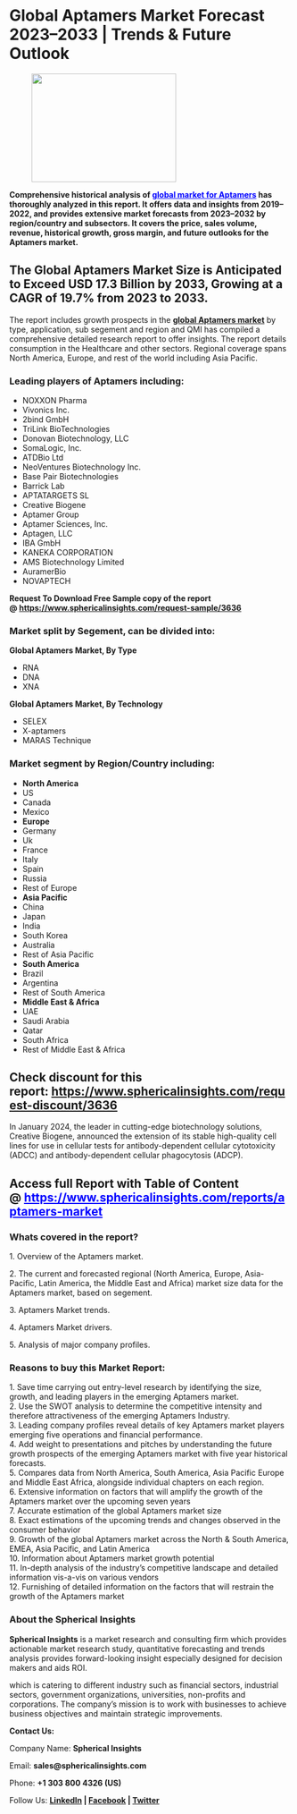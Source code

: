 <h1 id="0108" class="pw-post-title fo fp fq bf fr fs ft fu fv fw fx fy fz ga gb gc gd ge gf gg gh gi gj gk gl gm gn go gp gq bk" data-testid="storyTitle" data-selectable-paragraph="">Global Aptamers Market Forecast 2023&ndash;2033 | Trends &amp; Future Outlook</h1>
<div class="eq er es et eu l">
<article>
<div class="l">
<div class="l">
<section>
<div>
<div class="fj fk fl fm fn">
<div class="ab cb">
<div class="ci bh ev ew ex ey">
<figure class="ld le lf lg lh li la lb paragraph-image">
<div class="la lb lc"><picture><img class="bh ki lj c" src="https://miro.medium.com/v2/resize:fit:389/1*P-jBbSU9i1gCiDeQS41fQg.jpeg" alt="" width="259" height="194" /></picture></div>
</figure>
<p id="8690" class="pw-post-body-paragraph lk ll fq lm b ln lo lp lq lr ls lt lu lv lw lx ly lz ma mb mc md me mf mg mh fj bk" data-selectable-paragraph=""><strong class="lm fr">Comprehensive historical analysis of<span style="color: #0000ff;">&nbsp;<a style="color: #0000ff;" href="https://www.sphericalinsights.com/reports/aptamers-market" target="_blank">global market for Aptamers</a></span> has thoroughly analyzed in this report. It offers data and insights from 2019&ndash;2022, and provides extensive market forecasts from 2023&ndash;2032 by region/country and subsectors. It covers the price, sales volume, revenue, historical growth, gross margin, and future outlooks for the Aptamers market.</strong></p>
<h2 id="d979" class="mi mj fq bf mk ml mm mn mo mp mq mr ms lv mt mu mv lz mw mx my md mz na nb nc bk" data-selectable-paragraph="">The Global Aptamers Market Size is Anticipated to Exceed USD 17.3 Billion by 2033, Growing at a CAGR of 19.7% from 2023 to 2033.</h2>
<p id="e8a0" class="pw-post-body-paragraph lk ll fq lm b ln nd lp lq lr ne lt lu lv nf lx ly lz ng mb mc md nh mf mg mh fj bk" data-selectable-paragraph="">The report includes growth prospects in the&nbsp;<strong><a class="af ni" href="https://www.sphericalinsights.com/reports/aptamers-market" target="_blank" rel="noopener ugc nofollow">global Aptamers market</a></strong>&nbsp;by type, application, sub segement and region and QMI has compiled a comprehensive detailed research report to offer insights. The report details consumption in the Healthcare and other sectors. Regional coverage spans North America, Europe, and rest of the world including Asia Pacific.</p>
<h1 id="6ee4" class="nj mj fq bf mk nk nl nm mo nn no np ms nq nr ns nt nu nv nw nx ny nz oa ob oc bk" data-selectable-paragraph="">Leading players of Aptamers including:</h1>
<ul class="">
<li id="d7e2" class="lk ll fq lm b ln nd lp lq lr ne lt lu lv nf lx ly lz ng mb mc md nh mf mg mh od oe of bk" data-selectable-paragraph="">NOXXON Pharma</li>
<li id="f102" class="lk ll fq lm b ln og lp lq lr oh lt lu lv oi lx ly lz oj mb mc md ok mf mg mh od oe of bk" data-selectable-paragraph="">Vivonics Inc.</li>
<li id="7a8f" class="lk ll fq lm b ln og lp lq lr oh lt lu lv oi lx ly lz oj mb mc md ok mf mg mh od oe of bk" data-selectable-paragraph="">2bind GmbH</li>
<li id="1348" class="lk ll fq lm b ln og lp lq lr oh lt lu lv oi lx ly lz oj mb mc md ok mf mg mh od oe of bk" data-selectable-paragraph="">TriLink BioTechnologies</li>
<li id="fa65" class="lk ll fq lm b ln og lp lq lr oh lt lu lv oi lx ly lz oj mb mc md ok mf mg mh od oe of bk" data-selectable-paragraph="">Donovan Biotechnology, LLC</li>
<li id="af75" class="lk ll fq lm b ln og lp lq lr oh lt lu lv oi lx ly lz oj mb mc md ok mf mg mh od oe of bk" data-selectable-paragraph="">SomaLogic, Inc.</li>
<li id="2766" class="lk ll fq lm b ln og lp lq lr oh lt lu lv oi lx ly lz oj mb mc md ok mf mg mh od oe of bk" data-selectable-paragraph="">ATDBio Ltd</li>
<li id="2c74" class="lk ll fq lm b ln og lp lq lr oh lt lu lv oi lx ly lz oj mb mc md ok mf mg mh od oe of bk" data-selectable-paragraph="">NeoVentures Biotechnology Inc.</li>
<li id="54aa" class="lk ll fq lm b ln og lp lq lr oh lt lu lv oi lx ly lz oj mb mc md ok mf mg mh od oe of bk" data-selectable-paragraph="">Base Pair Biotechnologies</li>
<li id="d6ae" class="lk ll fq lm b ln og lp lq lr oh lt lu lv oi lx ly lz oj mb mc md ok mf mg mh od oe of bk" data-selectable-paragraph="">Barrick Lab</li>
<li id="c52e" class="lk ll fq lm b ln og lp lq lr oh lt lu lv oi lx ly lz oj mb mc md ok mf mg mh od oe of bk" data-selectable-paragraph="">APTATARGETS SL</li>
<li id="a566" class="lk ll fq lm b ln og lp lq lr oh lt lu lv oi lx ly lz oj mb mc md ok mf mg mh od oe of bk" data-selectable-paragraph="">Creative Biogene</li>
<li id="f358" class="lk ll fq lm b ln og lp lq lr oh lt lu lv oi lx ly lz oj mb mc md ok mf mg mh od oe of bk" data-selectable-paragraph="">Aptamer Group</li>
<li id="429c" class="lk ll fq lm b ln og lp lq lr oh lt lu lv oi lx ly lz oj mb mc md ok mf mg mh od oe of bk" data-selectable-paragraph="">Aptamer Sciences, Inc.</li>
<li id="4e92" class="lk ll fq lm b ln og lp lq lr oh lt lu lv oi lx ly lz oj mb mc md ok mf mg mh od oe of bk" data-selectable-paragraph="">Aptagen, LLC</li>
<li id="1be4" class="lk ll fq lm b ln og lp lq lr oh lt lu lv oi lx ly lz oj mb mc md ok mf mg mh od oe of bk" data-selectable-paragraph="">IBA GmbH</li>
<li id="d294" class="lk ll fq lm b ln og lp lq lr oh lt lu lv oi lx ly lz oj mb mc md ok mf mg mh od oe of bk" data-selectable-paragraph="">KANEKA CORPORATION</li>
<li id="69bd" class="lk ll fq lm b ln og lp lq lr oh lt lu lv oi lx ly lz oj mb mc md ok mf mg mh od oe of bk" data-selectable-paragraph="">AMS Biotechnology Limited</li>
<li id="bd5c" class="lk ll fq lm b ln og lp lq lr oh lt lu lv oi lx ly lz oj mb mc md ok mf mg mh od oe of bk" data-selectable-paragraph="">AuramerBio</li>
<li id="d96a" class="lk ll fq lm b ln og lp lq lr oh lt lu lv oi lx ly lz oj mb mc md ok mf mg mh od oe of bk" data-selectable-paragraph="">NOVAPTECH</li>
</ul>
<p id="68bc" class="pw-post-body-paragraph lk ll fq lm b ln lo lp lq lr ls lt lu lv lw lx ly lz ma mb mc md me mf mg mh fj bk" data-selectable-paragraph=""><strong>Request To Download Free Sample copy of the report @&nbsp;<a class="af ni" href="https://www.sphericalinsights.com/request-sample/3636" target="_blank" rel="noopener ugc nofollow">https://www.sphericalinsights.com/request-sample/3636</a></strong></p>
<h1 id="fe0a" class="nj mj fq bf mk nk nl nm mo nn no np ms nq nr ns nt nu nv nw nx ny nz oa ob oc bk" data-selectable-paragraph="">Market split by Segement, can be divided into:</h1>
<p id="6c13" class="pw-post-body-paragraph lk ll fq lm b ln nd lp lq lr ne lt lu lv nf lx ly lz ng mb mc md nh mf mg mh fj bk" data-selectable-paragraph=""><strong class="lm fr">Global Aptamers Market, By Type</strong></p>
<ul class="">
<li id="8e80" class="lk ll fq lm b ln lo lp lq lr ls lt lu lv lw lx ly lz ma mb mc md me mf mg mh od oe of bk" data-selectable-paragraph="">RNA</li>
<li id="b8ee" class="lk ll fq lm b ln og lp lq lr oh lt lu lv oi lx ly lz oj mb mc md ok mf mg mh od oe of bk" data-selectable-paragraph="">DNA</li>
<li id="8dc7" class="lk ll fq lm b ln og lp lq lr oh lt lu lv oi lx ly lz oj mb mc md ok mf mg mh od oe of bk" data-selectable-paragraph="">XNA</li>
</ul>
<p id="f8d7" class="pw-post-body-paragraph lk ll fq lm b ln lo lp lq lr ls lt lu lv lw lx ly lz ma mb mc md me mf mg mh fj bk" data-selectable-paragraph=""><strong class="lm fr">Global Aptamers Market, By Technology</strong></p>
<ul class="">
<li id="9139" class="lk ll fq lm b ln lo lp lq lr ls lt lu lv lw lx ly lz ma mb mc md me mf mg mh od oe of bk" data-selectable-paragraph="">SELEX</li>
<li id="cd79" class="lk ll fq lm b ln og lp lq lr oh lt lu lv oi lx ly lz oj mb mc md ok mf mg mh od oe of bk" data-selectable-paragraph="">X-aptamers</li>
<li id="9ef8" class="lk ll fq lm b ln og lp lq lr oh lt lu lv oi lx ly lz oj mb mc md ok mf mg mh od oe of bk" data-selectable-paragraph="">MARAS Technique</li>
</ul>
<h1 id="0720" class="nj mj fq bf mk nk nl nm mo nn no np ms nq nr ns nt nu nv nw nx ny nz oa ob oc bk" data-selectable-paragraph="">Market segment by Region/Country including:</h1>
<ul class="">
<li id="edd2" class="lk ll fq lm b ln nd lp lq lr ne lt lu lv nf lx ly lz ng mb mc md nh mf mg mh od oe of bk" data-selectable-paragraph=""><strong class="lm fr">North America</strong></li>
<li id="fb92" class="lk ll fq lm b ln og lp lq lr oh lt lu lv oi lx ly lz oj mb mc md ok mf mg mh od oe of bk" data-selectable-paragraph="">US</li>
<li id="2734" class="lk ll fq lm b ln og lp lq lr oh lt lu lv oi lx ly lz oj mb mc md ok mf mg mh od oe of bk" data-selectable-paragraph="">Canada</li>
<li id="f959" class="lk ll fq lm b ln og lp lq lr oh lt lu lv oi lx ly lz oj mb mc md ok mf mg mh od oe of bk" data-selectable-paragraph="">Mexico</li>
<li id="0b9a" class="lk ll fq lm b ln og lp lq lr oh lt lu lv oi lx ly lz oj mb mc md ok mf mg mh od oe of bk" data-selectable-paragraph=""><strong class="lm fr">Europe</strong></li>
<li id="118c" class="lk ll fq lm b ln og lp lq lr oh lt lu lv oi lx ly lz oj mb mc md ok mf mg mh od oe of bk" data-selectable-paragraph="">Germany</li>
<li id="7a1a" class="lk ll fq lm b ln og lp lq lr oh lt lu lv oi lx ly lz oj mb mc md ok mf mg mh od oe of bk" data-selectable-paragraph="">Uk</li>
<li id="908c" class="lk ll fq lm b ln og lp lq lr oh lt lu lv oi lx ly lz oj mb mc md ok mf mg mh od oe of bk" data-selectable-paragraph="">France</li>
<li id="1a41" class="lk ll fq lm b ln og lp lq lr oh lt lu lv oi lx ly lz oj mb mc md ok mf mg mh od oe of bk" data-selectable-paragraph="">Italy</li>
<li id="a2c2" class="lk ll fq lm b ln og lp lq lr oh lt lu lv oi lx ly lz oj mb mc md ok mf mg mh od oe of bk" data-selectable-paragraph="">Spain</li>
<li id="77c5" class="lk ll fq lm b ln og lp lq lr oh lt lu lv oi lx ly lz oj mb mc md ok mf mg mh od oe of bk" data-selectable-paragraph="">Russia</li>
<li id="e1d7" class="lk ll fq lm b ln og lp lq lr oh lt lu lv oi lx ly lz oj mb mc md ok mf mg mh od oe of bk" data-selectable-paragraph="">Rest of Europe</li>
<li id="80f8" class="lk ll fq lm b ln og lp lq lr oh lt lu lv oi lx ly lz oj mb mc md ok mf mg mh od oe of bk" data-selectable-paragraph=""><strong class="lm fr">Asia Pacific</strong></li>
<li id="1828" class="lk ll fq lm b ln og lp lq lr oh lt lu lv oi lx ly lz oj mb mc md ok mf mg mh od oe of bk" data-selectable-paragraph="">China</li>
<li id="9ab2" class="lk ll fq lm b ln og lp lq lr oh lt lu lv oi lx ly lz oj mb mc md ok mf mg mh od oe of bk" data-selectable-paragraph="">Japan</li>
<li id="a71f" class="lk ll fq lm b ln og lp lq lr oh lt lu lv oi lx ly lz oj mb mc md ok mf mg mh od oe of bk" data-selectable-paragraph="">India</li>
<li id="995f" class="lk ll fq lm b ln og lp lq lr oh lt lu lv oi lx ly lz oj mb mc md ok mf mg mh od oe of bk" data-selectable-paragraph="">South Korea</li>
<li id="8cca" class="lk ll fq lm b ln og lp lq lr oh lt lu lv oi lx ly lz oj mb mc md ok mf mg mh od oe of bk" data-selectable-paragraph="">Australia</li>
<li id="67d3" class="lk ll fq lm b ln og lp lq lr oh lt lu lv oi lx ly lz oj mb mc md ok mf mg mh od oe of bk" data-selectable-paragraph="">Rest of Asia Pacific</li>
<li id="f9c3" class="lk ll fq lm b ln og lp lq lr oh lt lu lv oi lx ly lz oj mb mc md ok mf mg mh od oe of bk" data-selectable-paragraph=""><strong class="lm fr">South America</strong></li>
<li id="c49d" class="lk ll fq lm b ln og lp lq lr oh lt lu lv oi lx ly lz oj mb mc md ok mf mg mh od oe of bk" data-selectable-paragraph="">Brazil</li>
<li id="4fe1" class="lk ll fq lm b ln og lp lq lr oh lt lu lv oi lx ly lz oj mb mc md ok mf mg mh od oe of bk" data-selectable-paragraph="">Argentina</li>
<li id="4a6f" class="lk ll fq lm b ln og lp lq lr oh lt lu lv oi lx ly lz oj mb mc md ok mf mg mh od oe of bk" data-selectable-paragraph="">Rest of South America</li>
<li id="1b94" class="lk ll fq lm b ln og lp lq lr oh lt lu lv oi lx ly lz oj mb mc md ok mf mg mh od oe of bk" data-selectable-paragraph=""><strong class="lm fr">Middle East &amp; Africa</strong></li>
<li id="23a3" class="lk ll fq lm b ln og lp lq lr oh lt lu lv oi lx ly lz oj mb mc md ok mf mg mh od oe of bk" data-selectable-paragraph="">UAE</li>
<li id="7719" class="lk ll fq lm b ln og lp lq lr oh lt lu lv oi lx ly lz oj mb mc md ok mf mg mh od oe of bk" data-selectable-paragraph="">Saudi Arabia</li>
<li id="72cd" class="lk ll fq lm b ln og lp lq lr oh lt lu lv oi lx ly lz oj mb mc md ok mf mg mh od oe of bk" data-selectable-paragraph="">Qatar</li>
<li id="33df" class="lk ll fq lm b ln og lp lq lr oh lt lu lv oi lx ly lz oj mb mc md ok mf mg mh od oe of bk" data-selectable-paragraph="">South Africa</li>
<li id="f539" class="lk ll fq lm b ln og lp lq lr oh lt lu lv oi lx ly lz oj mb mc md ok mf mg mh od oe of bk" data-selectable-paragraph="">Rest of Middle East &amp; Africa</li>
</ul>
<h2 id="b80f" class="mi mj fq bf mk ml mm mn mo mp mq mr ms lv mt mu mv lz mw mx my md mz na nb nc bk" data-selectable-paragraph="">Check discount for this report:&nbsp;<a class="af ni" href="https://www.sphericalinsights.com/request-discount/3636" target="_blank" rel="noopener ugc nofollow">https://www.sphericalinsights.com/request-discount/3636</a></h2>
<p id="2972" class="pw-post-body-paragraph lk ll fq lm b ln nd lp lq lr ne lt lu lv nf lx ly lz ng mb mc md nh mf mg mh fj bk" data-selectable-paragraph="">In January 2024, the leader in cutting-edge biotechnology solutions, Creative Biogene, announced the extension of its stable high-quality cell lines for use in cellular tests for antibody-dependent cellular cytotoxicity (ADCC) and antibody-dependent cellular phagocytosis (ADCP).</p>
<h2 id="d37f" class="mi mj fq bf mk ml mm mn mo mp mq mr ms lv mt mu mv lz mw mx my md mz na nb nc bk" data-selectable-paragraph="">Access full Report with Table of Content @&nbsp;<span style="color: #0000ff;"><a class="af ni" style="color: #0000ff;" href="https://www.sphericalinsights.com/reports/aptamers-market" target="_blank" rel="noopener ugc nofollow">https://www.sphericalinsights.com/reports/aptamers-market</a></span></h2>
<h1 id="d49a" class="nj mj fq bf mk nk nl nm mo nn no np ms nq nr ns nt nu nv nw nx ny nz oa ob oc bk" data-selectable-paragraph="">Whats covered in the report?</h1>
<p>1. Overview of the Aptamers market.</p>
<p>2. The current and forecasted regional (North America, Europe, Asia-Pacific, Latin America, the Middle East and Africa) market size data for the Aptamers market, based on segement.</p>
<p>3. Aptamers Market trends.</p>
<p>4. Aptamers Market drivers.</p>
<p>5. Analysis of major company profiles.</p>
<h1 id="d2c3" class="nj mj fq bf mk nk nl nm mo nn no np ms nq nr ns nt nu nv nw nx ny nz oa ob oc bk" data-selectable-paragraph="">Reasons to buy this Market Report:</h1>
<p id="f79e" class="pw-post-body-paragraph lk ll fq lm b ln nd lp lq lr ne lt lu lv nf lx ly lz ng mb mc md nh mf mg mh fj bk" data-selectable-paragraph="">1. Save time carrying out entry-level research by identifying the size, growth, and leading players in the emerging Aptamers market.<br />2. Use the SWOT analysis to determine the competitive intensity and therefore attractiveness of the emerging Aptamers Industry.<br />3. Leading company profiles reveal details of key Aptamers market players emerging five operations and financial performance.<br />4. Add weight to presentations and pitches by understanding the future growth prospects of the emerging Aptamers market with five year historical forecasts.<br />5. Compares data from North America, South America, Asia Pacific Europe and Middle East Africa, alongside individual chapters on each region.<br />6. Extensive information on factors that will amplify the growth of the Aptamers market over the upcoming seven years<br />7. Accurate estimation of the global Aptamers market size<br />8. Exact estimations of the upcoming trends and changes observed in the consumer behavior<br />9. Growth of the global Aptamers market across the North &amp; South America, EMEA, Asia Pacific, and Latin America<br />10. Information about Aptamers market growth potential<br />11. In-depth analysis of the industry&rsquo;s competitive landscape and detailed information vis-a-vis on various vendors<br />12. Furnishing of detailed information on the factors that will restrain the growth of the Aptamers market</p>
<h1 id="ef05" class="nj mj fq bf mk nk nl nm mo nn no np ms nq nr ns nt nu nv nw nx ny nz oa ob oc bk" data-selectable-paragraph="">About the Spherical Insights</h1>
<p id="2b57" class="pw-post-body-paragraph lk ll fq lm b ln nd lp lq lr ne lt lu lv nf lx ly lz ng mb mc md nh mf mg mh fj bk" data-selectable-paragraph=""><strong class="lm fr">Spherical Insights</strong>&nbsp;is a market research and consulting firm which provides actionable market research study, quantitative forecasting and trends analysis provides forward-looking insight especially designed for decision makers and aids ROI.</p>
<p id="ab87" class="pw-post-body-paragraph lk ll fq lm b ln lo lp lq lr ls lt lu lv lw lx ly lz ma mb mc md me mf mg mh fj bk" data-selectable-paragraph="">which is catering to different industry such as financial sectors, industrial sectors, government organizations, universities, non-profits and corporations. The company&rsquo;s mission is to work with businesses to achieve business objectives and maintain strategic improvements.</p>
<p id="f7e0" class="pw-post-body-paragraph lk ll fq lm b ln lo lp lq lr ls lt lu lv lw lx ly lz ma mb mc md me mf mg mh fj bk" data-selectable-paragraph=""><strong class="lm fr">Contact Us:</strong></p>
<p id="002c" class="pw-post-body-paragraph lk ll fq lm b ln lo lp lq lr ls lt lu lv lw lx ly lz ma mb mc md me mf mg mh fj bk" data-selectable-paragraph="">Company Name:&nbsp;<strong class="lm fr">Spherical Insights</strong></p>
<p id="dc2d" class="pw-post-body-paragraph lk ll fq lm b ln lo lp lq lr ls lt lu lv lw lx ly lz ma mb mc md me mf mg mh fj bk" data-selectable-paragraph="">Email:&nbsp;<strong class="lm fr">sales@sphericalinsights.com</strong></p>
<p id="50dc" class="pw-post-body-paragraph lk ll fq lm b ln lo lp lq lr ls lt lu lv lw lx ly lz ma mb mc md me mf mg mh fj bk" data-selectable-paragraph="">Phone:&nbsp;<strong class="lm fr">+1 303 800 4326 (US)</strong></p>
<p id="0f9d" class="pw-post-body-paragraph lk ll fq lm b ln lo lp lq lr ls lt lu lv lw lx ly lz ma mb mc md me mf mg mh fj bk" data-selectable-paragraph="">Follow Us:&nbsp;<a class="af ni" href="https://www.linkedin.com/company/spherical-insight/" target="_blank" rel="noopener ugc nofollow"><strong class="lm fr">LinkedIn</strong></a><strong class="lm fr">&nbsp;|&nbsp;</strong><a class="af ni" href="https://www.facebook.com/sphericalinsights22" target="_blank" rel="noopener ugc nofollow"><strong class="lm fr">Facebook</strong></a><strong class="lm fr">&nbsp;|&nbsp;</strong><a class="af ni" href="https://twitter.com/SInsights_US" target="_blank" rel="noopener ugc nofollow"><strong class="lm fr">Twitter</strong></a></p>
</div>
</div>
</div>
</div>
</section>
</div>
</div>
</article>
</div>
<div class="pa l">&nbsp;</div>
<div>&nbsp;</div>
